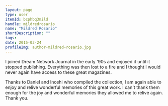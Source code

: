 ```yaml
---
layout: page
type: user
itemId: bcphbq3mild
handle: mildredrosario
name: "Mildred Rosario"
shortDescription: ""
tags:
date: 2015-03-24
profileImg: author-mildred-rosario.jpg
---
```


I joined Dream Network Journal in the early '90s and enjoyed it until it stopped publishing. Everything was then lost to a fire and I thought I would never again have access to these great magazines.

Thanks to Daniel and Inoshi who compiled the collection, I am again able to enjoy and relive wonderful memories of this great work. I can't thank them enough for the joy and wonderful memories they allowed me to relive again. Thank you.